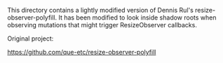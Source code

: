 This directory contains a lightly modified version of Dennis Rul's
resize-observer-polyfill. It has been modified to look inside shadow
roots when observing mutations that might trigger ResizeObserver
callbacks.

Original project:

https://github.com/que-etc/resize-observer-polyfill